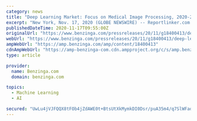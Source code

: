 ```yaml
---
category: news
title: "Deep Learning Market: Focus on Medical Image Processing, 2020-2030"
excerpt: "New York, Nov. 17, 2020 (GLOBE NEWSWIRE) -- Reportlinker.com announces the release of the report \"Deep Learning Market: Focus on Medical Image Processing, 2020-2030\" - https://www.reportlinker.com ..."
publishedDateTime: 2020-11-17T09:55:00Z
originalUrl: "https://www.benzinga.com/pressreleases/20/11/g18400413/deep-learning-market-focus-on-medical-image-processing-2020-2030"
webUrl: "https://www.benzinga.com/pressreleases/20/11/g18400413/deep-learning-market-focus-on-medical-image-processing-2020-2030"
ampWebUrl: "https://amp.benzinga.com/amp/content/18400413"
cdnAmpWebUrl: "https://amp-benzinga-com.cdn.ampproject.org/c/s/amp.benzinga.com/amp/content/18400413"
type: article

provider:
  name: Benzinga.com
  domain: benzinga.com

topics:
  - Machine Learning
  - AI

secured: "UwLu4jVJFQQX8tFOb4jZdAWE0t+BtsUtXkMymkDI0Dsr/puA35m4/q7SlWFadzM4ITmaKD1mHm08Q80eBfTH2h4znbwasc5aS4sM4HBfwizWiLdDfrTnwm462/v9Htb2yDU+F+y/RCXQb6NCvrtxWcTraqi+BSMTz6Am9R5+nscji8g/wcw/GUD5e+lHMDiQXr7OXVfTa51m9kJ2yNQHLCEnxrgYg/Z7dUfNbs2jaw76ZJLrER4bqZsrV9FKT0yDO0bEB1kXOglq7AVSPueSmySF5zvm1nuOruPrN+ZgD1gZfAq6HEBkyLDZ01OkUc279b+JIpflPiJMwkfVIXCxwziHyBH9g/HSZwJ7xVpCa1Q=;n6BTjFDLtQhW5T5fC16DgQ=="
---
```


